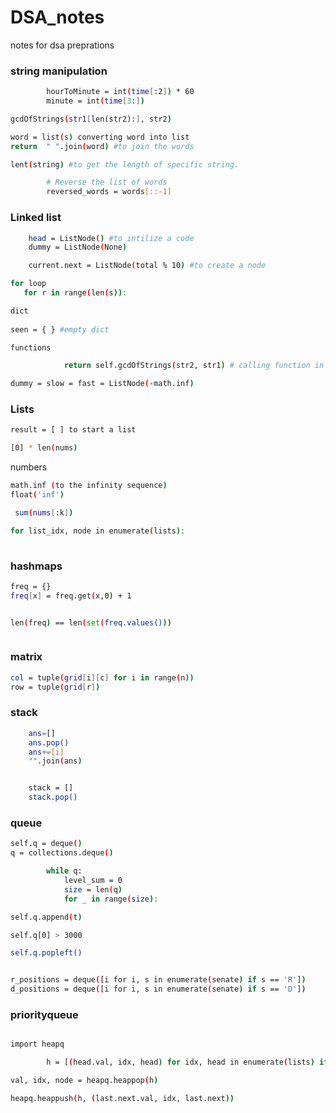 # DSA_notes
notes for dsa preprations


### string manipulation

```bash
        hourToMinute = int(time[:2]) * 60
        minute = int(time[3:])

gcdOfStrings(str1[len(str2):], str2)

word = list(s) converting word into list
return  " ".join(word) #to join the words

lent(string) #to get the length of specific string.

        # Reverse the list of words
        reversed_words = words[::-1]
```

### Linked list

```bash
    head = ListNode() #to intilize a code
    dummy = ListNode(None)

    current.next = ListNode(total % 10) #to create a node

for loop
   for r in range(len(s)):

dict
   
seen = { } #empty dict

functions

            return self.gcdOfStrings(str2, str1) # calling function in same object

dummy = slow = fast = ListNode(-math.inf)
```

### Lists

```bash
result = [ ] to start a list

[0] * len(nums)
```
numbers

```bash
math.inf (to the infinity sequence)
float('inf')

 sum(nums[:k])

for list_idx, node in enumerate(lists):
        
```

### hashmaps

```bash
freq = {}
freq[x] = freq.get(x,0) + 1


len(freq) == len(set(freq.values()))



```

### matrix

```bash
col = tuple(grid[i][c] for i in range(n))
row = tuple(grid[r])
```


### stack

```bash
    ans=[]
    ans.pop()
    ans+=[i]
    "".join(ans)


    stack = []
    stack.pop()

```

### queue

```bash
self.q = deque()
q = collections.deque()

        while q:
            level_sum = 0
            size = len(q)
            for _ in range(size):

self.q.append(t)

self.q[0] > 3000

self.q.popleft()


r_positions = deque([i for i, s in enumerate(senate) if s == 'R'])
d_positions = deque([i for i, s in enumerate(senate) if s == 'D'])
```


### priorityqueue

```bash

import heapq

        h = [(head.val, idx, head) for idx, head in enumerate(lists) if head is not None]

val, idx, node = heapq.heappop(h)

heapq.heappush(h, (last.next.val, idx, last.next))
```